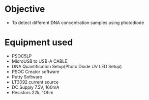 # Objective

* To detect different DNA concentration samples using photodiode

# Equipment used


* PSOC5LP                                           
* MicroUSB to USB-A CABLE                                         
* DNA Quantification Setup(Photo Diode UV LED Setup)
* PSOC Creator software                                   
* Putty Software 
* LT3092 current source
* DC Supply 7.5V, 160mA
* Resistors 22k, 1Ohm                                         

